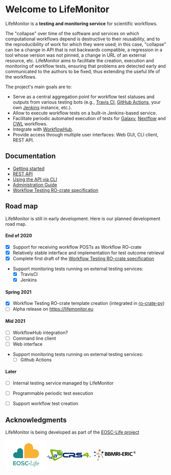 # Welcome to LifeMonitor

LifeMonitor is a **testing and monitoring service** for scientific workflows.

The "collapse" over time of the software and services on which computational
workflows depend is destructive to their reusability,
and to the reproducibility of work for which they were used; in this case,
"collapse" can be a change in API that is not backwards compatible, a regression
in a tool whose version was not pinned, a change in URL of an external resource,
etc. LifeMonitor aims to facilitate the creation, execution and
monitoring of workflow tests, ensuring that problems are detected early and
communicated to the authors to be fixed, thus extending the
useful life of the workflows.

The project's main goals are to:

* Serve as a central aggregation point for workflow test statuses and outputs
  from various testing bots (e.g., [Travis CI](https://travis-ci.org/),
  [GitHub Actions](https://docs.github.com/en/actions), your own
  [Jenkins](https://www.jenkins.io/) instance, etc.).
* Allow to execute workflow tests on a built-in Jenkins-based service.
* Facilitate periodic automated execution of tests for
  [Galaxy](https://usegalaxy.org/), [Nextflow](https://www.nextflow.io/) and
  [CWL](https://www.commonwl.org/) workflows.
* Integrate with [WorkflowHub](https://about.workflowhub.eu/).
* Provide access through multiple user interfaces: Web GUI, CLI client, REST API.


## Documentation

* [Getting started](getting_started)
* [REST API](lm_api_specs)
* [Using the API via CLI](restish-cli)
* [Administration Guide](lm_admin_guide)
* [Workflow Testing RO-crate specification](workflow_testing_ro_crate)


## Road map

LifeMonitor is still in early development.  Here is our planned development road map.

#### End of 2020
- [x] Support for receiving workflow POSTs as Workflow RO-crate
- [x] Relatively stable interface and implementation for test outcome retrieval
- [x] Complete first draft of the [Workflow Testing RO-crate specification](workflow_testing_ro_crate)
- Support monitoring tests running on external testing services:
    - [x] TravisCI
    - [x] Jenkins

#### Spring 2021
  - [x] Workflow Testing RO-crate template creation (integrated in
        [ro-crate-py](https://github.com/ResearchObject/ro-crate-py))
  - [ ] Alpha release on <https://lifemonitor.eu>

#### Mid 2021
  - [ ] WorkflowHub integration?
  - [ ] Command line client
  - [ ] Web interface
  - Support monitoring tests running on external testing services:
      - [ ] Github Actions

#### Later
  - [ ] Internal testing service managed by LifeMonitor
  - [ ] Programmable periodic test execution
  - [ ] Support workflow test creation


## Acknowledgments

LifeMonitor is being developed as part of the [EOSC-Life project](https://www.eosc-life.eu/)

<a title="EOSC-Life" href="https://www.eosc-life.eu">
  <img alt="EOSC-Life Logo" src="https://github.com/crs4/life_monitor/raw/master/docs/logo_EOSC-Life.png" width="130" style="vertical-align: middle" />
</a>
<a title="CRS4" href="https://www.crs4.it/">
  <img alt="CRS4 Logo" src="https://github.com/crs4/life_monitor/raw/master/docs/logo_crs4-transparent.png" width="130" style="vertical-align: middle" />
</a>
<a title="BBMRI-ERIC" href="https://www.bbmri-eric.eu/">
  <img alt="BBMRI-ERIC Logo" src="https://github.com/crs4/life_monitor/raw/master/docs/logo_bbmri-eric.png" width="130" style="vertical-align: middle; margin-left: 10px" />
</a>
